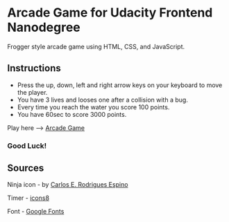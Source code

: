 
Arcade Game for Udacity Frontend Nanodegree
===========================================

Frogger style arcade game using HTML, CSS, and JavaScript.

## Instructions

- Press the up, down, left and right arrow keys on your keyboard to move the player.
- You have 3 lives and looses one after a collision with a bug.
- Every time you reach the water you score 100 points.
- You have 60sec to score 3000 points.

Play here --> [Arcade Game](https://danihazler.github.io/arcade-game-nanodegree/index.html)

### Good Luck!

## Sources

Ninja icon - by [Carlos E. Rodrigues Espino](https://www.iconfinder.com/icons/479477/avatar_ninja_samurai_warrior_icon#size=256)

Timer - [icons8](https://icons8.com/icon/set/timer/all)

Font - [Google Fonts](https://google.com/fonts)

